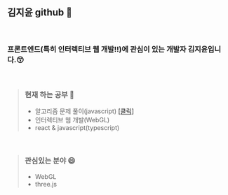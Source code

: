 ## 김지윤 github 👋   

<br>

### 프론트엔드(특히 인터렉티브 웹 개발!!)에 관심이 있는 개발자 김지윤입니다.😙

<br>


>### 현재 하는 공부 🤔          
>- 알고리즘 문제 풀이(javascript) <a href ="https://github.com/jiyun1006/algorithm"> [클릭] </a>   
>- 인터렉티브 웹 개발(WebGL)
>- react & javascript(typescript)


<br>


>### 관심있는 분야 😄     
>- WebGL
>- three.js






<!--
**jiyun1006/jiyun1006** is a ✨ _special_ ✨ repository because its `README.md` (this file) appears on your GitHub profile.

Here are some ideas to get you started:

- 🔭 I’m currently working on ...
- 🌱 I’m currently learning ...
- 👯 I’m looking to collaborate on ...
- 🤔 I’m looking for help with ...
- 💬 Ask me about ...
- 📫 How to reach me: ...
- 😄 Pronouns: ...

-->
